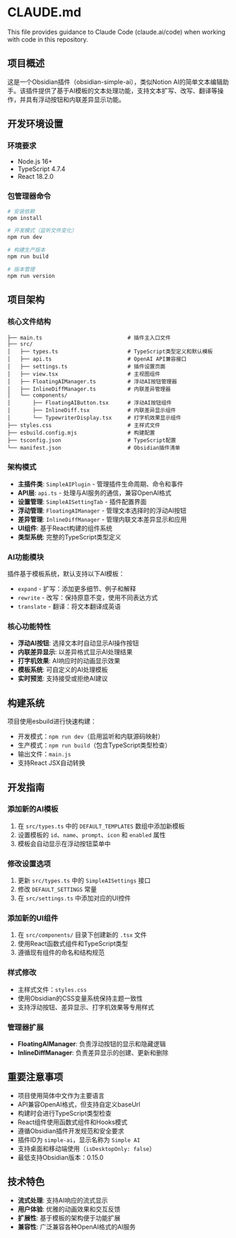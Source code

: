 # CLAUDE.md

This file provides guidance to Claude Code (claude.ai/code) when working with code in this repository.

## 项目概述

这是一个Obsidian插件（obsidian-simple-ai），类似Notion AI的简单文本编辑助手。该插件提供了基于AI模板的文本处理功能，支持文本扩写、改写、翻译等操作，并具有浮动按钮和内联差异显示功能。

## 开发环境设置

### 环境要求
- Node.js 16+
- TypeScript 4.7.4
- React 18.2.0

### 包管理器命令
```bash
# 安装依赖
npm install

# 开发模式（监听文件变化）
npm run dev

# 构建生产版本
npm run build

# 版本管理
npm run version
```

## 项目架构

### 核心文件结构
```
├── main.ts                           # 插件主入口文件
├── src/
│   ├── types.ts                      # TypeScript类型定义和默认模板
│   ├── api.ts                        # OpenAI API兼容接口
│   ├── settings.ts                   # 插件设置页面
│   ├── view.tsx                      # 主视图组件
│   ├── FloatingAIManager.ts          # 浮动AI按钮管理器
│   ├── InlineDiffManager.ts          # 内联差异管理器
│   └── components/
│       ├── FloatingAIButton.tsx      # 浮动AI按钮组件
│       ├── InlineDiff.tsx            # 内联差异显示组件
│       └── TypewriterDisplay.tsx     # 打字机效果显示组件
├── styles.css                        # 主样式文件
├── esbuild.config.mjs                # 构建配置
├── tsconfig.json                     # TypeScript配置
└── manifest.json                     # Obsidian插件清单
```

### 架构模式
- **主插件类**: `SimpleAIPlugin` - 管理插件生命周期、命令和事件
- **API层**: `api.ts` - 处理与AI服务的通信，兼容OpenAI格式
- **设置管理**: `SimpleAISettingTab` - 插件配置界面
- **浮动管理**: `FloatingAIManager` - 管理文本选择时的浮动AI按钮
- **差异管理**: `InlineDiffManager` - 管理内联文本差异显示和应用
- **UI组件**: 基于React构建的组件系统
- **类型系统**: 完整的TypeScript类型定义

### AI功能模块
插件基于模板系统，默认支持以下AI模板：
- `expand` - 扩写：添加更多细节、例子和解释
- `rewrite` - 改写：保持原意不变，使用不同表达方式
- `translate` - 翻译：将文本翻译成英语

### 核心功能特性
- **浮动AI按钮**: 选择文本时自动显示AI操作按钮
- **内联差异显示**: 以差异格式显示AI处理结果
- **打字机效果**: AI响应时的动画显示效果
- **模板系统**: 可自定义的AI处理模板
- **实时预览**: 支持接受或拒绝AI建议

## 构建系统

项目使用esbuild进行快速构建：
- 开发模式：`npm run dev`（启用监听和内联源码映射）
- 生产模式：`npm run build`（包含TypeScript类型检查）
- 输出文件：`main.js`
- 支持React JSX自动转换

## 开发指南

### 添加新的AI模板
1. 在 `src/types.ts` 中的 `DEFAULT_TEMPLATES` 数组中添加新模板
2. 设置模板的 `id`、`name`、`prompt`、`icon` 和 `enabled` 属性
3. 模板会自动显示在浮动按钮菜单中

### 修改设置选项
1. 更新 `src/types.ts` 中的 `SimpleAISettings` 接口
2. 修改 `DEFAULT_SETTINGS` 常量
3. 在 `src/settings.ts` 中添加对应的UI控件

### 添加新的UI组件
1. 在 `src/components/` 目录下创建新的 `.tsx` 文件
2. 使用React函数式组件和TypeScript类型
3. 遵循现有组件的命名和结构规范

### 样式修改
- 主样式文件：`styles.css`
- 使用Obsidian的CSS变量系统保持主题一致性
- 支持浮动按钮、差异显示、打字机效果等专用样式

### 管理器扩展
- **FloatingAIManager**: 负责浮动按钮的显示和隐藏逻辑
- **InlineDiffManager**: 负责差异显示的创建、更新和删除

## 重要注意事项

- 项目使用简体中文作为主要语言
- API兼容OpenAI格式，但支持自定义baseUrl
- 构建时会进行TypeScript类型检查
- React组件使用函数式组件和Hooks模式
- 遵循Obsidian插件开发规范和安全要求
- 插件ID为 `simple-ai`，显示名称为 `Simple AI`
- 支持桌面和移动端使用（`isDesktopOnly: false`）
- 最低支持Obsidian版本：0.15.0

## 技术特色

- **流式处理**: 支持AI响应的流式显示
- **用户体验**: 优雅的动画效果和交互反馈
- **扩展性**: 基于模板的架构便于功能扩展
- **兼容性**: 广泛兼容各种OpenAI格式的AI服务
